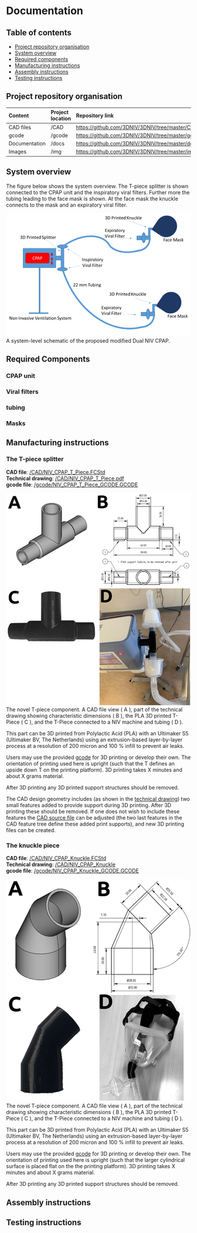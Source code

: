 # Documentation

## Table of contents
- [Project repository organisation](#Organisation)  
- [System overview](#System)  
- [Required components](#Components)  
- [Manufacturing instructions](#Manufacture)  
- [Assembly instructions](#Assembly)  
- [Testing instructions](#Testing)  

## Project repository organisation <a name="Organisation"></a>
| Content         | Project location  | Repository link                                   |
| :-------------  |:-------------     | :-------------                                    |
| CAD files       | /CAD              | https://github.com/3DNIV/3DNIV/tree/master/CAD    |
| gcode           | /gcode            | https://github.com/3DNIV/3DNIV/tree/master/gcode  |
| Documentation   | /docs             | https://github.com/3DNIV/3DNIV/tree/master/docs   |
| Images          | /img              | https://github.com/3DNIV/3DNIV/tree/master/img    |

## System overview <a name="System"></a>
The figure below shows the system overview. The T-piece splitter is shown connected to the CPAP unit and the inspiratory viral filters. Further more the tubing leading to the face mask is shown. At the face mask the knuckle connects to the mask and an expiratory viral filter.

![](../img/image2.png)    
A system-level schematic of the proposed modified Dual NIV CPAP.

## Required Components <a name="Components"></a>
### CPAP unit
### Viral filters
### tubing
### Masks

## Manufacturing instructions <a name="Manufacture"></a>

### The T-piece splitter <a name="Tpiece"></a>

**CAD file**: [/CAD/NIV_CPAP_T_Piece.FCStd](https://github.com/3DNIV/3DNIV/blob/master/CAD/NIV_CPAP_T_Piece.FCStd)  
**Technical drawing**: [/CAD/NIV_CPAP_T_Piece.pdf](https://github.com/3DNIV/3DNIV/blob/master/CAD/NIV_CPAP_T_Piece.pdf)    
**gcode file**: [/gcode/NIV_CPAP_T_Piece_GCODE.GCODE](https://github.com/3DNIV/3DNIV/blob/master/gcode/NIV_CPAP_T_Piece_GCODE.GCODE)    

![](../img/image3.png)   
The novel T-piece component. A CAD file view ( A ), part of the technical drawing showing characteristic dimensions ( B ), the PLA 3D printed T-Piece ( C ), and the T-Piece connected to a NIV machine and tubing ( D ).

This part can be 3D printed from Polylactic Acid (PLA) with an Ultimaker S5 (Ultimaker BV, The Netherlands) using an extrusion-based layer-by-layer process at a resolution of 200 micron and 100 % infill to prevent air leaks.   

Users may use the provided [gcode](https://github.com/3DNIV/3DNIV/blob/master/gcode/NIV_CPAP_T_Piece_GCODE.GCODE) for 3D printing or develop their own.
The orientation of printing used here is upright (such that the T defines an upside down T on the printing platform). 3D printing takes X minutes and about X grams material.    

After 3D printing any 3D printed support structures should be removed.    

The CAD design geometry includes (as shown in the [technical drawing](https://github.com/3DNIV/3DNIV/blob/master/CAD/NIV_CPAP_T_Piece.pdf)) two small features added to provide support during 3D printing. After 3D printing these should be removed. If one does not wish to include these features the [CAD source file](https://github.com/3DNIV/3DNIV/blob/master/CAD/NIV_CPAP_T_Piece.FCStd) can be adjusted (the two last features in the CAD feature tree define these added print supports), and new 3D printing files can be created.

### The knuckle piece

**CAD file**: [/CAD/NIV_CPAP_Knuckle.FCStd](https://github.com/3DNIV/3DNIV/blob/master/CAD/NIV_CPAP_Knuckle.FCStd)  
**Technical drawing**: [/CAD/NIV_CPAP_Knuckle](https://github.com/3DNIV/3DNIV/blob/master/CAD/NIV_CPAP_Knuckle.pdf)    
**gcode file**: [/gcode/NIV_CPAP_Knuckle_GCODE.GCODE](https://github.com/3DNIV/3DNIV/blob/master/gcode/NIV_CPAP_Knuckle_GCODE.GCODE)    

![](../img/image4.png)   
The novel T-piece component. A CAD file view ( A ), part of the technical drawing showing characteristic dimensions ( B ), the PLA 3D printed T-Piece ( C ), and the T-Piece connected to a NIV machine and tubing ( D ).

This part can be 3D printed from Polylactic Acid (PLA) with an Ultimaker S5 (Ultimaker BV, The Netherlands) using an extrusion-based layer-by-layer process at a resolution of 200 micron and 100 % infill to prevent air leaks.   

Users may use the provided [gcode](https://github.com/3DNIV/3DNIV/blob/master/gcode/NIV_CPAP_Knuckle_GCODE.GCODE) for 3D printing or develop their own.
The orientation of printing used here is upright (such that the larger cylindrical surface is placed flat on the the printing platform). 3D printing takes X minutes and about X grams material.    

After 3D printing any 3D printed support structures should be removed.    

## Assembly instructions <a name="Assembly"></a>

## Testing instructions <a name="Testing"></a>
